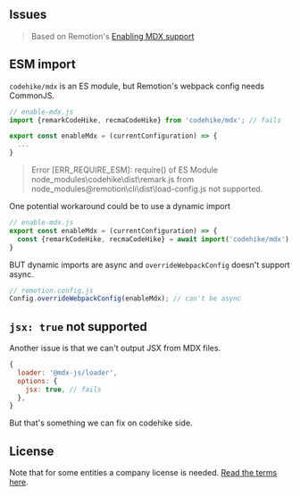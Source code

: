 ## Issues

> Based on Remotion's [Enabling MDX support](https://www.remotion.dev/docs/webpack#enabling-mdx-support)

## ESM import

`codehike/mdx` is an ES module, but Remotion's webpack config needs CommonJS.

```js
// enable-mdx.js
import {remarkCodeHike, recmaCodeHike} from 'codehike/mdx'; // fails

export const enableMdx = (currentConfiguration) => {
  ...
}
```

> Error [ERR_REQUIRE_ESM]: require() of ES Module node_modules\codehike\dist\remark.js from node_modules\@remotion\cli\dist\load-config.js not supported.

One potential workaround could be to use a dynamic import

```js
// enable-mdx.js
export const enableMdx = (currentConfiguration) => {
  const {remarkCodeHike, recmaCodeHike} = await import('codehike/mdx');
}
```

BUT dynamic imports are async and `overrideWebpackConfig` doesn't support async.

```js
// remotion.config.js
Config.overrideWebpackConfig(enableMdx); // can't be async
```

## `jsx: true` not supported

Another issue is that we can't output JSX from MDX files.

```js enable-mdx.js
{
  loader: '@mdx-js/loader',
  options: {
    jsx: true, // fails
  },
}
```

But that's something we can fix on codehike side.

## License

Note that for some entities a company license is needed. [Read the terms here](https://github.com/JonnyBurger/remotion/blob/main/LICENSE.md).
